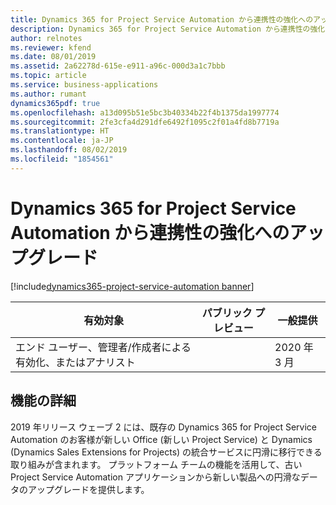 ```yaml
---
title: Dynamics 365 for Project Service Automation から連携性の強化へのアップグレード
description: Dynamics 365 for Project Service Automation から連携性の強化へのアップグレード
author: relnotes
ms.reviewer: kfend
ms.date: 08/01/2019
ms.assetid: 2a62278d-615e-e911-a96c-000d3a1c7bbb
ms.topic: article
ms.service: business-applications
ms.author: rumant
dynamics365pdf: true
ms.openlocfilehash: a13d095b51e5bc3b40334b22f4b1375da1997774
ms.sourcegitcommit: 2fe3cfa4d291dfe6492f1095c2f01a4fd8b7719a
ms.translationtype: HT
ms.contentlocale: ja-JP
ms.lasthandoff: 08/02/2019
ms.locfileid: "1854561"
---
```

# <a name="upgrade-from-dynamics-365-for-project-service-automation-to-better-together"></a>Dynamics 365 for Project Service Automation から連携性の強化へのアップグレード
[!include[dynamics365-project-service-automation banner](../includes/dynamics365-project-service-automation.md)]

| 有効対象    |  パブリック プレビュー | 一般提供 | 
| ---------- | ---------- |---------- |
|エンド ユーザー、管理者/作成者による有効化、またはアナリスト|| 2020 年 3 月|






## <a name="feature-details"></a>機能の詳細
<!--feature detail start -->
2019 年リリース ウェーブ 2 には、既存の Dynamics 365 for Project Service Automation のお客様が新しい Office (新しい Project Service) と Dynamics (Dynamics Sales Extensions for Projects) の統合サービスに円滑に移行できる取り組みが含まれます。 プラットフォーム チームの機能を活用して、古い Project Service Automation アプリケーションから新しい製品への円滑なデータのアップグレードを提供します。
<!--feature detail end -->











